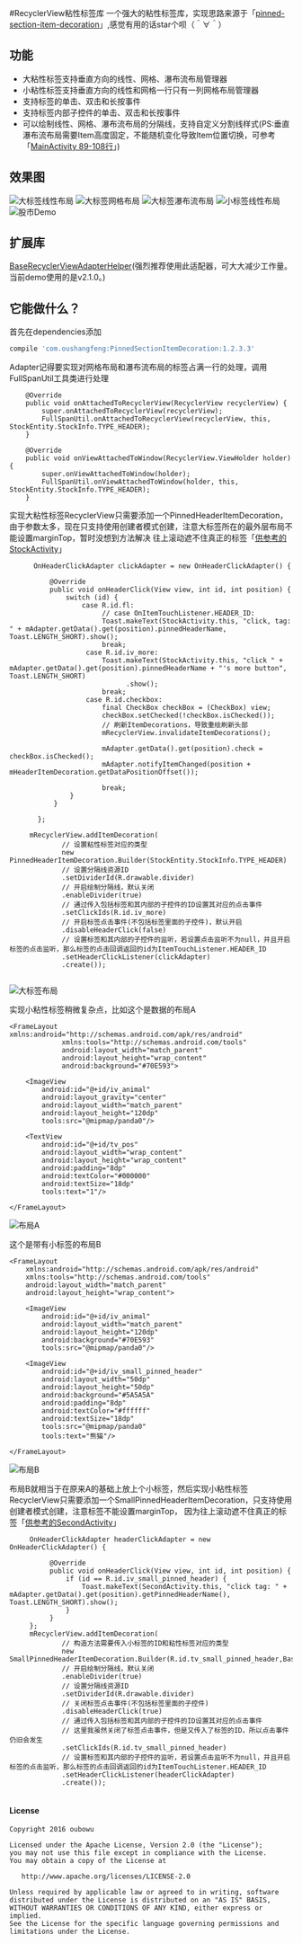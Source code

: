 #RecyclerView粘性标签库
一个强大的粘性标签库，实现思路来源于「[pinned-section-item-decoration](https://github.com/takahr/pinned-section-item-decoration)」,感觉有用的话star个呗（＾∀＾）
## 功能
- 大粘性标签支持垂直方向的线性、网格、瀑布流布局管理器
- 小粘性标签支持垂直方向的线性和网格一行只有一列网格布局管理器
- 支持标签的单击、双击和长按事件
- 支持标签内部子控件的单击、双击和长按事件
- 可以绘制线性、网格、瀑布流布局的分隔线，支持自定义分割线样式(PS:垂直瀑布流布局需要Item高度固定，不能随机变化导致Item位置切换，可参考「[MainActivity 89-108行](https://github.com/oubowu/PinnedSectionItemDecoration/blob/master/app%2Fsrc%2Fmain%2Fjava%2Fcom%2Foushangfeng%2Fpinneddemo%2FMainActivity.java#L89-L108)」)

## 效果图
![大标签线性布局](/pic/big_header_linearlayout.gif) 
![大标签网格布局](/pic/big_header_gridlayout.gif) 
![大标签瀑布流布局](/pic/big_header_staggeredgridlayout.gif) 
![小标签线性布局](/pic/small_header_linearlayout.gif) 
![股市Demo](/pic/stock_demo.gif) 

## 扩展库
[BaseRecyclerViewAdapterHelper](https://github.com/CymChad/BaseRecyclerViewAdapterHelper)(强烈推荐使用此适配器，可大大减少工作量。当前demo使用的是v2.1.0。)

## 它能做什么？

首先在dependencies添加
```groovy
compile 'com.oushangfeng:PinnedSectionItemDecoration:1.2.3.3'
```

Adapter记得要实现对网格布局和瀑布流布局的标签占满一行的处理，调用FullSpanUtil工具类进行处理
```
    @Override
    public void onAttachedToRecyclerView(RecyclerView recyclerView) {
        super.onAttachedToRecyclerView(recyclerView);
        FullSpanUtil.onAttachedToRecyclerView(recyclerView, this, StockEntity.StockInfo.TYPE_HEADER);
    }

    @Override
    public void onViewAttachedToWindow(RecyclerView.ViewHolder holder) {
        super.onViewAttachedToWindow(holder);
        FullSpanUtil.onViewAttachedToWindow(holder, this, StockEntity.StockInfo.TYPE_HEADER);
    }
```

实现大粘性标签RecyclerView只需要添加一个PinnedHeaderItemDecoration，由于参数太多，现在只支持使用创建者模式创建，注意大标签所在的最外层布局不能设置marginTop，暂时没想到方法解决
往上滚动遮不住真正的标签「[供参考的StockActivity](https://github.com/oubowu/PinnedSectionItemDecoration/blob/master/app%2Fsrc%2Fmain%2Fjava%2Fcom%2Foushangfeng%2Fpinneddemo%2FStockActivity.java#L53-L83)」
``` 
      OnHeaderClickAdapter clickAdapter = new OnHeaderClickAdapter() {

          @Override
          public void onHeaderClick(View view, int id, int position) {
              switch (id) {
                  case R.id.fl:
                       // case OnItemTouchListener.HEADER_ID:
                       Toast.makeText(StockActivity.this, "click, tag: " + mAdapter.getData().get(position).pinnedHeaderName, Toast.LENGTH_SHORT).show();
                       break;
                   case R.id.iv_more:
                       Toast.makeText(StockActivity.this, "click " + mAdapter.getData().get(position).pinnedHeaderName + "'s more button", Toast.LENGTH_SHORT)
                             .show();
                       break;
                   case R.id.checkbox:
                       final CheckBox checkBox = (CheckBox) view;
                       checkBox.setChecked(!checkBox.isChecked());
                       // 刷新ItemDecorations，导致重绘刷新头部
                       mRecyclerView.invalidateItemDecorations();

                       mAdapter.getData().get(position).check = checkBox.isChecked();
                       mAdapter.notifyItemChanged(position + mHeaderItemDecoration.getDataPositionOffset());

                       break;
               }
           }

       };

     mRecyclerView.addItemDecoration(
             // 设置粘性标签对应的类型
             new PinnedHeaderItemDecoration.Builder(StockEntity.StockInfo.TYPE_HEADER)
             // 设置分隔线资源ID
             .setDividerId(R.drawable.divider)
             // 开启绘制分隔线，默认关闭
             .enableDivider(true)
             // 通过传入包括标签和其内部的子控件的ID设置其对应的点击事件
             .setClickIds(R.id.iv_more)
             // 开启标签点击事件(不包括标签里面的子控件)，默认开启
             .disableHeaderClick(false)
             // 设置标签和其内部的子控件的监听，若设置点击监听不为null，并且开启标签的点击监听，那么标签的点击回调返回的id为ItemTouchListener.HEADER_ID
             .setHeaderClickListener(clickAdapter)
             .create());
    
```
![大标签布局](/pic/big_pinned_header.png) 

实现小粘性标签稍微复杂点，比如这个是数据的布局A
```
<FrameLayout xmlns:android="http://schemas.android.com/apk/res/android"
             xmlns:tools="http://schemas.android.com/tools"
             android:layout_width="match_parent"
             android:layout_height="wrap_content"
             android:background="#70E593">

    <ImageView
        android:id="@+id/iv_animal"
        android:layout_gravity="center"
        android:layout_width="match_parent"
        android:layout_height="120dp"
        tools:src="@mipmap/panda0"/>

    <TextView
        android:id="@+id/tv_pos"
        android:layout_width="wrap_content"
        android:layout_height="wrap_content"
        android:padding="8dp"
        android:textColor="#000000"
        android:textSize="18dp"
        tools:text="1"/>

</FrameLayout>
```
![布局A](/pic/item-data.png) 

这个是带有小标签的布局B
```
<FrameLayout
    xmlns:android="http://schemas.android.com/apk/res/android"
    xmlns:tools="http://schemas.android.com/tools"
    android:layout_width="match_parent"
    android:layout_height="wrap_content">

    <ImageView
        android:id="@+id/iv_animal"
        android:layout_width="match_parent"
        android:layout_height="120dp"
        android:background="#70E593"
        tools:src="@mipmap/panda0"/>

    <ImageView
        android:id="@+id/iv_small_pinned_header"
        android:layout_width="50dp"
        android:layout_height="50dp"
        android:background="#5A5A5A"
        android:padding="8dp"
        android:textColor="#ffffff"
        android:textSize="18dp"
        tools:src="@mipmap/panda0"
        tools:text="熊猫"/>

</FrameLayout>
```
![布局B](/pic/small_pinned_header.png) 

布局B就相当于在原来A的基础上放上个小标签，然后实现小粘性标签RecyclerView只需要添加一个SmallPinnedHeaderItemDecoration，只支持使用创建者模式创建，注意标签不能设置marginTop，
因为往上滚动遮不住真正的标签「[供参考的SecondActivity](https://github.com/oubowu/PinnedSectionItemDecoration/blob/master/app%2Fsrc%2Fmain%2Fjava%2Fcom%2Foushangfeng%2Fpinneddemo%2FSecondActivity.java#L114-L126)」
```
     OnHeaderClickAdapter headerClickAdapter = new OnHeaderClickAdapter() {

          @Override
          public void onHeaderClick(View view, int id, int position) {
              if (id == R.id.iv_small_pinned_header) {
                  Toast.makeText(SecondActivity.this, "click tag: " + mAdapter.getData().get(position).getPinnedHeaderName(), Toast.LENGTH_SHORT).show();
              }
          }
     };
     mRecyclerView.addItemDecoration(
             // 构造方法需要传入小标签的ID和粘性标签对应的类型
             new SmallPinnedHeaderItemDecoration.Builder(R.id.tv_small_pinned_header,BaseHeaderAdapter.TYPE_HEADER)
             // 开启绘制分隔线，默认关闭
             .enableDivider(true)
             // 设置分隔线资源ID
             .setDividerId(R.drawable.divider)
             // 关闭标签点击事件(不包括标签里面的子控件)
             .disableHeaderClick(true)
             // 通过传入包括标签和其内部的子控件的ID设置其对应的点击事件
             // 这里我虽然关闭了标签点击事件，但是又传入了标签的ID，所以点击事件仍旧会发生
             .setClickIds(R.id.tv_small_pinned_header)
             // 设置标签和其内部的子控件的监听，若设置点击监听不为null，并且开启标签的点击监听，那么标签的点击回调返回的id为ItemTouchListener.HEADER_ID
             .setHeaderClickListener(headerClickAdapter)
             .create());
    
```

#### License
```
Copyright 2016 oubowu

Licensed under the Apache License, Version 2.0 (the "License");
you may not use this file except in compliance with the License.
You may obtain a copy of the License at

   http://www.apache.org/licenses/LICENSE-2.0

Unless required by applicable law or agreed to in writing, software
distributed under the License is distributed on an "AS IS" BASIS,
WITHOUT WARRANTIES OR CONDITIONS OF ANY KIND, either express or implied.
See the License for the specific language governing permissions and
limitations under the License.
```




